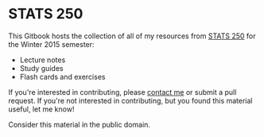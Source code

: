 STATS 250
=========

This Gitbook hosts the collection of all of my resources from [STATS 250](http://www.lsa.umich.edu/stats/undergraduate/statisticscourses) for the Winter 2015 semester:

* Lecture notes
* Study guides
* Flash cards and exercises

If you're interested in contributing, please [contact me](mailto:stevenschmatz@gmail.com) or submit a pull request. If you're not interested in contributing, but you found this material useful, let me know!

Consider this material in the public domain.